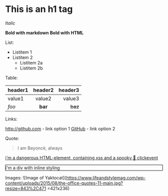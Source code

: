 # This is an h1 tag

_Italic_

**Bold with markdown**
<b>Bold with HTML</b>

List:

- Listitem 1
- Listitem 2
  - Listitem 2a
  - Listitem 2b

Table:

| header1    |    header2   | header3 |
|:------|:-------:|--------:|
| value1   | value2  | value3 |
| *foo* | **bar** | ~~baz~~ |

Links: 

http://github.com - link option 1
[GitHub](http://github.com) - link option 2

Quote:
> I am Beyoncé, always

<a href="javascript:alert('xss')" onclick="alert(123)">i'm a dangerous HTML-element, containing xss and a spooky :ghost: clickevent</a>
<script>alert('xss');</script>
<div style="border: 1px solid black">i'm a div with inline styling</div>

Images:
![Image of Yaktocat](https://www.lifeandstylemag.com/wp-content/uploads/2015/08/the-office-quotes-11-main.jpg?resize=843%2C471 =421x236)
